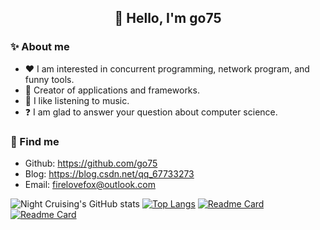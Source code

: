 <h2 align="center">👋 Hello, I'm go75</h2>

### ✨ About me
* ❤️ I am interested in concurrent programming, network program, and funny tools.
* 🔨 Creator of applications and frameworks.
* 🎵 I like listening to music.
* ❓ I am glad to answer your question about computer science.

### 👀 Find me

* Github: <https://github.com/go75>
* Blog: <https://blog.csdn.net/qq_67733273>
* Email: <firelovefox@outlook.com>

![Night Cruising's GitHub stats](https://github-readme-stats-git-masterrstaa-rickstaa.vercel.app/api?username=go75&show_icons=true&count_private=true)
[![Top Langs](https://github-readme-stats.vercel.app/api/top-langs/?username=go75&layout=compact&hide=javascript,html,css,PowerShell)](https://github.com/anuraghazra/github-readme-stats)
[![Readme Card](https://github-readme-stats.vercel.app/api/pin/?username=go75&repo=im-srv)](https://github.com/anuraghazra/github-readme-stats)
[![Readme Card](https://github-readme-stats.vercel.app/api/pin/?username=go75&repo=im-api)](https://github.com/anuraghazra/github-readme-stats)
